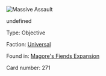
![Massive Assault](https://warhammerunderworlds.com/wp-content/uploads/sites/6/2018/03/271_ENG.png)

undefined

Type: Objective

Faction: [Universal](/factions/universal.md)

Found in: [Magore's Fiends Expansion](/locations/magores-fiends-expansion.md)

Card number: 271
